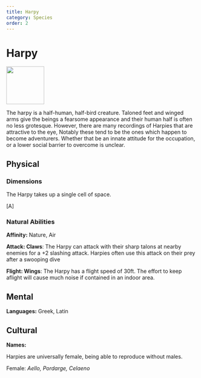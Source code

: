 ```yaml
---
title: Harpy
category: Species
order: 2
---
```


# Harpy
<img src="/BansheeRPG/assets/images/species/harpy.png" style="width:100px" />


<!-- short description -->
The harpy is a half-human, half-bird creature. Taloned feet and winged arms give the beings a fearsome appearance and their human half is often no less grotesque. However, there are many recordings of Harpies that are attractive to the eye, Notably these tend to be the ones which happen to become adventurers. Whether that be an innate attitude for the occupation, or a lower social barrier to overcome is unclear.

<!-- always facing northwards -->
## Physical 

### Dimensions

The Harpy takes up a single cell of space.

[A]

<!-- Sizes are calculated as if the creature is facing forward and measured breadth by depth. -->

### Natural Abilities

**Affinity:** Nature, Air

**Attack: Claws**: The Harpy can attack with their sharp talons at nearby enemies for a +2 slashing attack. Harpies often use this attack on their prey after a swooping dive

**Flight: Wings**: The Harpy has a flight speed of 30ft. The effort to keep aflight will cause much noise if contained in an indoor area.

## Mental

**Languages:** Greek, Latin

## Cultural

**Names:**

Harpies are universally female, being able to reproduce without males. 

Female: _Aello, Pordarge, Celaeno_


